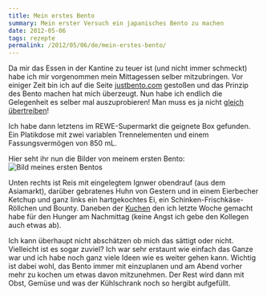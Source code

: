 ```yaml
---
title: Mein erstes Bento
summary: Mein erster Versuch ein japanisches Bento zu machen
date: 2012-05-06
tags: rezepte
permalink: /2012/05/06/de/mein-erstes-bento/
---
```

Da mir das Essen in der Kantine zu teuer ist (und nicht immer schmeckt) habe ich
mir vorgenommen mein Mittagessen selber mitzubringen. Vor einiger Zeit bin ich
auf die Seite [justbento.com](http://justbento.com/) gestoßen und das Prinzip
des Bento machen hat mich überzeugt. Nun habe ich endlich die Gelegenheit es
selber mal auszuprobieren! Man muss es ja nicht [gleich
übertreiben](http://www.flickr.com/photos/30571828@N04/sets/72157607323770210/)!

Ich habe dann letztens im REWE-Supermarkt die geignete Box gefunden. Ein
Platikdose mit zwei variablen Trennelementen und einem Fassungsvermögen von
850&nbsp;mL.

Hier seht ihr nun die Bilder von meinem ersten Bento:
![Bild meines ersten Bentos](http://sam-d.com/media/bento1.jpg)

Unten rechts ist Reis mit eingelegtem Ignwer obendrauf (aus dem Asiamarkt),
darüber gebratenes Huhn von Gestern und in einem Eierbecher Ketchup und ganz
links ein hartgekochtes Ei, ein Schinken-Frischkäse-Röllchen und Bounty.
Daneben der
[Kuchen](http://www.chefkoch.de/rezepte/917941197272022/Nusskuchen.html)
den ich letzte Woche gemacht habe für den Hunger am
Nachmittag (keine Angst ich gebe den Kollegen auch etwas ab). 

Ich kann überhaupt
nicht abschätzen ob mich das sättigt oder nicht. Vielleicht ist es sogar zuviel?
Ich war sehr erstaunt wie einfach das Ganze war und ich habe noch ganz viele Ideen
wie es weiter gehen kann. Wichtig ist dabei wohl, das Bento immer mit
einzuplanen und am Abend vorher mehr zu kochen um etwas davon mitzunehmen. Der
Rest wird dann mit Obst, Gemüse und was der Kühlschrank noch so hergibt aufgefüllt.
